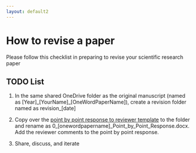 ```yaml
---
layout: default2
---
```


# How to revise a paper

Please follow this checklist in preparing to revise your scientific research paper

## TODO List

1. In the same shared OneDrive folder as the original manuscript (named as [Year]\_[YourName]\_[OneWordPaperName]), create a revision folder named as revision_[date]

2. Copy over the [point by point response to reviewer template](/assets/docs/0_Point_by_Point_Response_template.xlsx) to the folder and rename as 0\_[onewordpapername]\_Point\_by\_Point\_Response.docx. Add the reviewer comments to the point by point response. 

3. Share, discuss, and iterate



